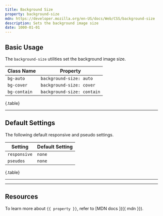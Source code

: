 ```yaml
---
title: Background Size
property: background-size
mdn: https://developer.mozilla.org/en-US/docs/Web/CSS/background-size
description: Sets the background image size
date: 1000-01-01
---
```


## Basic Usage

The `background-size` utilities set the background image size.

| Class Name   | Property                   |
| ------------ | -------------------------- |
| `bg-auto`    | `background-size: auto`    |
| `bg-cover`   | `background-size: cover`   |
| `bg-contain` | `background-size: contain` |

{.table}

---

## Default Settings

The following default responsive and pseudo settings.

| Setting      | Default Setting |
| ------------ | --------------- |
| `responsive` | `none`          |
| `pseudos`    | `none`          |

{.table}

---

---

## Resources

To learn more about `{{ property }}`, refer to [MDN docs <i class="far fa-external-link ml-6"></i>]({{ mdn }}).
